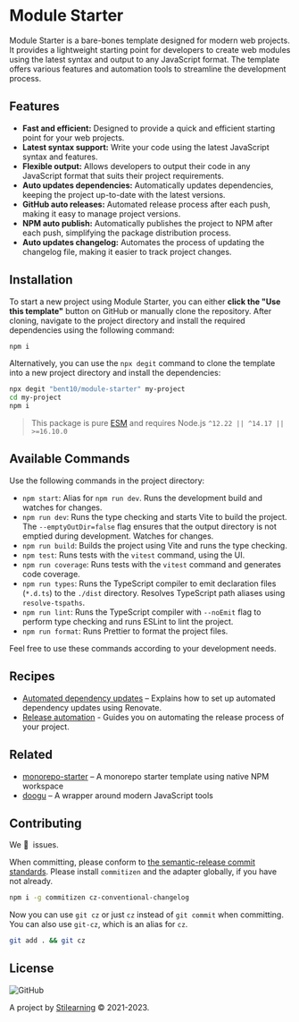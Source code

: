 <!-- Make sure you overwrite all the contents of this readme file with yours on your real project! -->

<!-- [![GitHub Workflow Status](https://img.shields.io/github/workflow/status/bent10/module-starter/Release?style=flat-square)](https://github.com/bent10/module-starter/actions/workflows/release.yml) -->

# Module Starter

Module Starter is a bare-bones template designed for modern web projects. It provides a lightweight starting point for developers to create web modules using the latest syntax and output to any JavaScript format. The template offers various features and automation tools to streamline the development process.

## Features

- **Fast and efficient:** Designed to provide a quick and efficient starting point for your web projects.
- **Latest syntax support:** Write your code using the latest JavaScript syntax and features.
- **Flexible output:** Allows developers to output their code in any JavaScript format that suits their project requirements.
- **Auto updates dependencies:** Automatically updates dependencies, keeping the project up-to-date with the latest versions.
- **GitHub auto releases:** Automated release process after each push, making it easy to manage project versions.
- **NPM auto publish:** Automatically publishes the project to NPM after each push, simplifying the package distribution process.
- **Auto updates changelog:** Automates the process of updating the changelog file, making it easier to track project changes.

## Installation

To start a new project using Module Starter, you can either **click the "Use this template"** button on GitHub or manually clone the repository. After cloning, navigate to the project directory and install the required dependencies using the following command:

```bash
npm i
```

Alternatively, you can use the `npx degit` command to clone the template into a new project directory and install the dependencies:

```bash
npx degit "bent10/module-starter" my-project
cd my-project
npm i
```

> This package is pure [ESM](https://gist.github.com/sindresorhus/a39789f98801d908bbc7ff3ecc99d99c) and requires Node.js `^12.22 || ^14.17 || >=16.10.0`

## Available Commands

Use the following commands in the project directory:

- `npm start`: Alias for `npm run dev`. Runs the development build and watches for changes.
- `npm run dev`: Runs the type checking and starts Vite to build the project. The `--emptyOutDir=false` flag ensures that the output directory is not emptied during development. Watches for changes.
- `npm run build`: Builds the project using Vite and runs the type checking.
- `npm test`: Runs tests with the `vitest` command, using the UI.
- `npm run coverage`: Runs tests with the `vitest` command and generates code coverage.
- `npm run types`: Runs the TypeScript compiler to emit declaration files (`*.d.ts`) to the `./dist` directory. Resolves TypeScript path aliases using `resolve-tspaths`.
- `npm run lint`: Runs the TypeScript compiler with `--noEmit` flag to perform type checking and runs ESLint to lint the project.
- `npm run format`: Runs Prettier to format the project files.

Feel free to use these commands according to your development needs.

## Recipes

- [Automated dependency updates](.github/recipes/setup-renovate.md) – Explains how to set up automated dependency updates using Renovate.
- [Release automation](.github/recipes/release-automation.md) - Guides you on automating the release process of your project.

## Related

- [monorepo-starter](https://github.com/bent10/monorepo-starter) – A monorepo starter template using native NPM workspace
- [doogu](https://github.com/bent10/doogu) – A wrapper around modern JavaScript tools

## Contributing

We 💛&nbsp; issues.

When committing, please conform to [the semantic-release commit standards](https://www.conventionalcommits.org/). Please install `commitizen` and the adapter globally, if you have not already.

```bash
npm i -g commitizen cz-conventional-changelog
```

Now you can use `git cz` or just `cz` instead of `git commit` when committing. You can also use `git-cz`, which is an alias for `cz`.

```bash
git add . && git cz
```

## License

![GitHub](https://img.shields.io/github/license/bent10/module-starter)

A project by [Stilearning](https://stilearning.com) &copy; 2021-2023.
